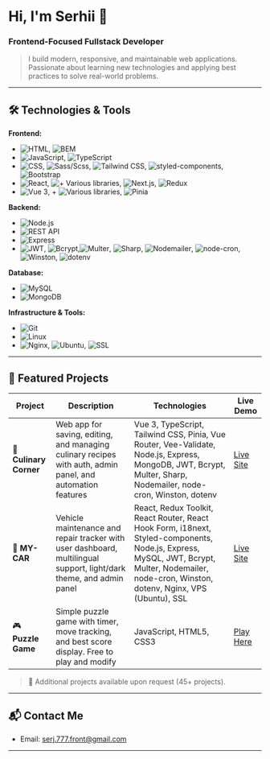 # Hi, I'm Serhii 👋 
### Frontend-Focused Fullstack Developer
>I build modern, responsive, and maintainable web applications. Passionate about learning new technologies and applying best practices to solve real-world problems.

---

## 🛠 Technologies & Tools

**Frontend:**  
   - ![HTML](https://img.shields.io/badge/HTML-5-blue?colorA=orange&colorB=white), ![BEM](https://img.shields.io/badge/BEM-blue?logo=html5&logoColor=white&colorA=blue&colorB=white)
   - ![JavaScript](https://img.shields.io/badge/JavaScript-ES6-yellow?colorA=yellow&colorB=gray), ![TypeScript](https://img.shields.io/badge/TypeScript-blue?logo=typescript&logoColor=white)
   - ![CSS](https://img.shields.io/badge/CSS-3-orange?colorA=blue&colorB=green), ![Sass/Scss](https://img.shields.io/badge/Sass/Scss-yellow?logo=sass&logoColor=white&colorA=yellow&colorB=gray), ![Tailwind CSS](https://img.shields.io/badge/Tailwind_CSS-38B2AC?logo=tailwind-css&logoColor=white), ![styled-components](https://img.shields.io/badge/styled--components-v5.3.0-purple?logo=styled-components&logoColor=white), ![Bootstrap](https://img.shields.io/badge/Bootstrap-5.3.0-purple?logo=bootstrap&logoColor=white)
   - ![React](https://img.shields.io/badge/-React-%2361DAFB?logo=react&logoColor=white),  ![+ Various libraries](https://img.shields.io/badge/+_Various_libraries-blue?logo=react-router&labelColor=282c34), ![Next.js](https://img.shields.io/badge/-Next.js-%23000000?logo=next.js&logoColor=white), ![Redux](https://img.shields.io/badge/Redux-Toolkit-764ABC?logo=redux&logoColor=white&labelColor=764ABC&color=764ABC)
   - ![Vue 3](https://img.shields.io/badge/Vue-3.2-4FC08D?logo=vue.js&logoColor=white), + ![Various libraries](https://img.shields.io/badge/+_Various_libraries-41B883?logo=vue.js&logoColor=white&labelColor=282c34), ![Pinia](https://img.shields.io/badge/Pinia-2.0-41B883?logo=pinia&logoColor=white)

**Backend:**  
- ![Node.js](https://img.shields.io/badge/Node.js-18.0-339933?logo=node.js&logoColor=white&labelColor=339933&color=339933)
- ![REST API](https://img.shields.io/badge/-REST%20API-green)
- ![Express](https://img.shields.io/badge/Express-4.18-000000?logo=express&logoColor=white) 
- ![JWT](https://img.shields.io/badge/JWT-000000?logo=JSONwebtokens&logoColor=white), ![Bcrypt](https://img.shields.io/badge/Bcrypt-339933?logo=bcrypt&logoColor=white),![Multer](https://img.shields.io/badge/Multer-cc6699?logo=fileZilla&logoColor=white), ![Sharp](https://img.shields.io/badge/Sharp-ff69b4?logo=sharp&logoColor=white), ![Nodemailer](https://img.shields.io/badge/Nodemailer-ff6f61?logo=nodemailer&logoColor=white), ![node-cron](https://img.shields.io/badge/node--cron-339933?logo=node.js&logoColor=white), ![Winston](https://img.shields.io/badge/Winston-007ACC?logo=windows&logoColor=white), ![dotenv](https://img.shields.io/badge/dotenv-000000?logo=dotenv&logoColor=white)

**Database:** 
- ![MySQL](https://img.shields.io/badge/MySQL-8.0-4479A1?logo=mysql&logoColor=white&labelColor=4479A1&color=4479A1) 
- ![MongoDB](https://img.shields.io/badge/MongoDB-%2347A248?logo=mongodb&logoColor=white)

**Infrastructure & Tools:**  
- ![Git](https://img.shields.io/badge/Git-F05032?logo=git&logoColor=white)
- ![Linux](https://img.shields.io/badge/Linux-success?logo=linux&logoColor=white)
- ![Nginx](https://img.shields.io/badge/Nginx-009639?logo=nginx&logoColor=white), ![Ubuntu](https://img.shields.io/badge/VPS_Ubuntu-E95420?logo=ubuntu&logoColor=white), ![SSL](https://img.shields.io/badge/SSL-Let's_Encrypt-0052CC?logo=let'sencrypt&logoColor=white)  

---

## 🚀 Featured Projects

| Project             | Description                                                                 | Technologies                                      | Live Demo                                       |
| ------------------- | --------------------------------------------------------------------------- | ------------------------------------------------- | ----------------------------------------------- |
|🍲 **Culinary Corner** | Web app for saving, editing, and managing culinary recipes with auth, admin panel, and automation features | Vue 3, TypeScript, Tailwind CSS, Pinia, Vue Router, Vee-Validate, Node.js, Express, MongoDB, JWT, Bcrypt, Multer, Sharp, Nodemailer, node-cron, Winston, dotenv| [Live Site](https://kulinarny-kutochok.com.ua/) |
🚗 **MY-CAR**       | Vehicle maintenance and repair tracker with user dashboard, multilingual support, light/dark theme, and admin panel | React, Redux Toolkit, React Router, React Hook Form, i18next, Styled-components, Node.js, Express, MySQL, JWT, Bcrypt, Multer, Nodemailer, node-cron, Winston, dotenv, Nginx, VPS (Ubuntu), SSL| [Live Site](https://my-car.if.ua/)                                  |
|🎮 **Puzzle Game**       | Simple puzzle game with timer, move tracking, and best score display. Free to play and modify | JavaScript, HTML5, CSS3 | [Play Here ](https://rss-777.github.io/Puzzle-game/)                                  |

>📩 Additional projects available upon request (45+ projects).

---

## 📬 Contact Me
- Email: serj.777.front@gmail.com

---